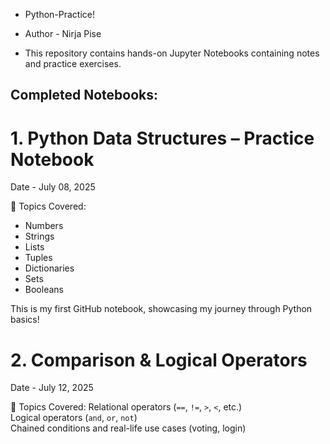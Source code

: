 * Python-Practice!

* Author - Nirja Pise

* This repository contains hands-on Jupyter Notebooks containing notes and practice exercises.


## Completed Notebooks:

# 1. Python Data Structures – Practice Notebook

Date - July 08, 2025

📌 Topics Covered:
- Numbers
- Strings
- Lists
- Tuples
- Dictionaries
- Sets
- Booleans
  
This is my first GitHub notebook, showcasing my journey through Python basics!

# 2. Comparison & Logical Operators

Date - July 12, 2025

📌 Topics Covered:
Relational operators (`==`, `!=`, `>`, `<`, etc.)  
Logical operators (`and`, `or`, `not`)  
Chained conditions and real-life use cases (voting, login)  



